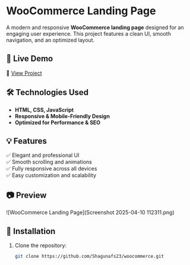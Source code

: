 # WooCommerce Landing Page  

A modern and responsive **WooCommerce landing page** designed for an engaging user experience. This project features a clean UI, smooth navigation, and an optimized layout.

## 🚀 Live Demo  
🔗 [View Project](https://woocommerce-xi.vercel.app/)  

## 🛠 Technologies Used  
- **HTML, CSS, JavaScript**  
- **Responsive & Mobile-Friendly Design**  
- **Optimized for Performance & SEO**  

## 💡 Features  
✅ Elegant and professional UI  
✅ Smooth scrolling and animations  
✅ Fully responsive across all devices  
✅ Easy customization and scalability  

## 📷 Preview  
![WooCommerce Landing Page](Screenshot 2025-04-10 112311.png)

## 📂 Installation  
1. Clone the repository:  
   ```sh
   git clone https://github.com/Shagunafs23/woocommerce.git
